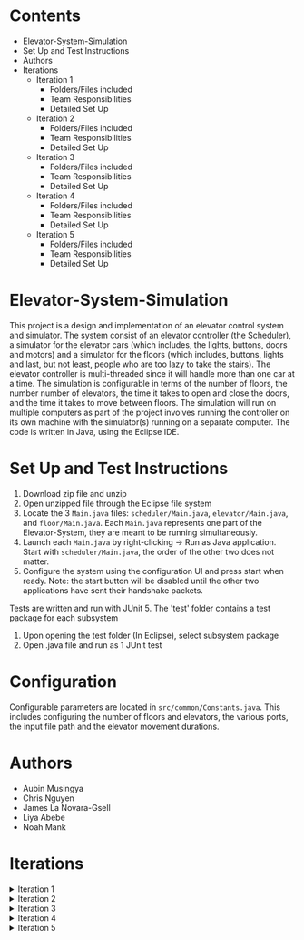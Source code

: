 # Contents

- Elevator-System-Simulation
- Set Up and Test Instructions
- Authors
- Iterations
  - Iteration 1
    - Folders/Files included
    - Team Responsibilities
    - Detailed Set Up
  - Iteration 2
    - Folders/Files included
    - Team Responsibilities
    - Detailed Set Up
  - Iteration 3
    - Folders/Files included
    - Team Responsibilities
    - Detailed Set Up
  - Iteration 4
    - Folders/Files included
    - Team Responsibilities
    - Detailed Set Up
  - Iteration 5
    - Folders/Files included
    - Team Responsibilities
    - Detailed Set Up

# Elevator-System-Simulation

This project is a design and implementation of an elevator control system and simulator. The system consist of an elevator controller (the Scheduler), a simulator for the elevator cars (which includes, the lights, buttons, doors and motors) and a simulator for the floors (which includes, buttons, lights and last, but not least, people who are too lazy to take the stairs). The elevator controller is multi-threaded since it will handle more than one car at a time. The simulation is configurable in terms of the number of floors, the number number of elevators, the time it takes to open and close the doors, and the time it takes to move between floors. The simulation will run on multiple computers as part of the project involves running the controller on its own machine with the simulator(s) running on a separate computer. The code is written in Java, using the Eclipse IDE.

# Set Up and Test Instructions

1.  Download zip file and unzip
2.  Open unzipped file through the Eclipse file system
3.  Locate the 3 `Main.java` files: `scheduler/Main.java`, `elevator/Main.java`, and `floor/Main.java`. Each `Main.java` represents one part of the Elevator-System, they are meant to be running simultaneously.
4.  Launch each `Main.java` by right-clicking -> Run as Java application. Start with `scheduler/Main.java`, the order of the other two does not matter.
5.  Configure the system using the configuration UI and press start when ready. Note: the start button will be disabled until the other two applications have sent their handshake packets.

Tests are written and run with JUnit 5. The 'test' folder contains a test package for each subsystem

1.  Upon opening the test folder (In Eclipse), select subsystem package
2.  Open .java file and run as 1 JUnit test

# Configuration

Configurable parameters are located in `src/common/Constants.java`. 
This includes configuring the number of floors and elevators, the various ports, the input file path and the elevator movement durations.

# Authors

- Aubin Musingya
- Chris Nguyen
- James La Novara-Gsell
- Liya Abebe
- Noah Mank

# Iterations

<details><summary>Iteration 1</summary>

# Iteration 1

## Folders/Files included

    * resources
        + input.txt

    * src
        - elevator
            + Direction.java
            + ElevatorSubsystem.java
            + Elevator.java
        - floor
            + FloorSubsystem.java
            + InputData.java
            + InputParser.java
        - main
            + Main.java
            + SystemBuilder
        - scheduler
            + Scheduler.java
            + Buffer.java
        - UML Diagrams - Iteration 1
            + UML-Class-Diagram-IT1 .png
            + UML-Class-Diagram-IT1 .violet
            + UML-Sequence-Diagram-IT1 .png
            + UML-Sequence-Diagram-IT1 .violet

    * test
        - elevator
            + ElevatorSubsystemTest.java
            + Elevator.java
        - floor
            + FloorSubsystemTest.java
            + InputDataTest.java
            + InputParserTest.java
        - scheduler
            + SchedulerTest.java
            + BufferTest.java

## Team Responsibilities

Aubin

- UML class diagram
- UML sequence diagram
- Updating README file

Chris

- Implementing ElevatorSubsystem class
- Writing ElevatorSubsystem test
- Implementing Elevator class

James

- Implementing InputParser class
- Writing InputParser test
- Integration testing

Liya

- Implementing FloorSubsystem class
- Writing FloorSubsystem Test

Noah

- Implementing Buffer class
- Writing Buffer test
- Implementing Scheduler class
- Writing Scheduler test

## Detailed Set Up

The three thread classes created are FloorSubsystem, Scheduler and ElevatorSystem. A template Buffer object class was created from which multiple buffer objects are created. The FloorSubsystem class reads input data from the provided file (input.txt) and puts each line of data into a buffer object shared with the Scheduler class. Following that, the Scheduler class gets the data from the shared buffer object and processes it. The Scheduler class will contain a buffer object for each elevatorSubsystem that exists. These buffer objects are shared with the ElevatorSubsystem. Once the data is processed, the scheduler will put elevator schedules into the corresponding buffer objects and notify the corresponding ElevatorSubsystem. Since each elevator will have its own subsystem, they will be instructed to move by the corresponding ElevatorSubsystem. The elevator will then be responsible for indicating which floors it leaves and which floors in arrives on.

</details>

<details><summary>Iteration 2</summary>

# Iteration 2

## Folders/Files included

    * resources
        + input.txt

    * src
        - elevator
            + Direction.java
            + Elevator.java
            + ElevatorEvent.java
            + ElevatorState.java
            + ElevatorSubsystem.java
        - floor
            + FloorSubsystem.java
            + InputData.java
            + InputParser.java
        - main
            + Main.java
        - scheduler
            + Scheduler.java
            + Buffer.java
            + SchedulerState.java

    * UML Diagrams - Iteration 1
        - UML-Class-Diagram-IT1 .png
        - UML-Class-Diagram-IT1 .violet
        - UML-Sequence-Diagram-IT1 .png
        - UML-Sequence-Diagram-IT1 .violet

    * test
        - elevator
            + ElevatorSubsystemTest.java
            + Elevator.java
        - floor
            + FloorSubsystemTest.java
            + InputDataTest.java
            + InputParserTest.java
        - scheduler
            + SchedulerTest.java
            + BufferTest.java

## Team Responsibilities

Aubin

- UML class diagram
- UML sequence diagram
- Converting elevator to state machine

Chris

- ElevatorState enums

James

- Converting scheduler to state machine
- State diagram

Liya

- ElevatorEvent.java and integrating buffers to this class
- Updating README file

Noah

- SchedulerState enums

## Detailed Set Up

In this iteration, state machines for the scheduler and elevator subsystems were added assuming that there is only one elevator. A state enum class was created for both Elevator and Scheduler classes. An Elevator Event class was also created which is passes from the elevators to the elevatorSubsystems when an elevator arrives at a floor. This object is then passed from the elevatorSubsystems to the scheduler then to the floorSubsystem where it is printed out.

</details>

<details><summary>Iteration 3</summary>

# Iteration 3

## Folders/Files included

    * resources
        + input.txt

    * src
        - common
            + Buffer.java
            + Constants.java
            + IBufferInput.java
            + IBufferOutput.java
        - elevator
            + Direction.java
            + Elevator.java
            + ElevatorCommand.java
            + ElevatorCommunicator.java
            + ElevatorEvent.java
            + ElevatorState.java
            + ElevatorSubsystem.java
            + Main.java
        - floor
            + FloorReceiver.java
            + FloorSubsystem.java
            + InputData.java
            + InputParser.java
            + Main.java
        - main
            + Main.java
            + SystemBuilder
        - scheduler
            + Main.java
            + ScheduledJob.java
            + Scheduler.java
            + SchedulerElevator.java
            + SchedulerMessage.java
            + SchedulerState.java

    * UML Diagrams
            + StateDiagram.mdj
            + StateDiagram.png
            + UML-Class-Diagram-IT1 .png
            + UML-Class-Diagram-IT1 .violet
            + UML-Class-Diagram-IT3 .png
            + UML-Class-Diagram-IT3 .violet
            + UML-Sequence-Diagram-IT1 .png
            + UML-Sequence-Diagram-IT1 .violet

    * test
        - elevator
            + ElevatorSubsystemTest.java
            + Elevator.java
        - floor
            + FloorSubsystemTest.java
            + InputDataTest.java
            + InputParserTest.java
        - scheduler
            + SchedulerTest.java
            + BufferTest.java

## Team Responsibilities

Aubin

- Updating InputData
- UML sequence diagram
- Writing ElevatorSubsystemTest

Chris

- Updating ElevatorSubsystem
- Implementing FloorReceiver
- Writing FloorReceiver test

James

- Updating Scheduler
- Writing statemachine tests for Scheduler
- Updating Statemachine diagram

Liya

- Implementing ElevatorCommunicator
- Updating README and UML diagram

Noah

- Implementing ElevatorCommand
- Implementing ElevatorEvent
- Updating FloorSubsystem

## Detailed Set Up

The floor, scheduler and elevator subsystems now communicate using UDP. The `floorSubsystem.java` class reads requests from the input.txt file and sends the requests (in the form of InputData bytes) to `FloorReceiver.java` which is at port 70. Then FloorReceiver changes the InputData into SchedulerMessage and puts it in an IBufferInput which can be accessed by the `Scheduler.java` class.

`Scheduler.java` schedules the request and puts an ElevatorCommand into a IBufferInput which can be accessed by `ElevatorCommunicator.java` class. This class then sends the ElevatorCommand it received to the respective `ElevatorSubsystem.java` class which is at (port 50 + elevatorId received in the command).

The ElevatorSubsystem moves its elevator according to the `ElevatorCommand` it received then sends an `ElevatorEvent` to the ElevatorCommunicator. The scheduler is notified that that the elevator has moved when the ElevatorCommunicator puts this ElevatorEvent in an IBufferOutput connected to the scheduler.

</details>

<details><summary>Iteration 4</summary>

# Iteration 4

## Folders/Files included

    * resources
        + input.txt

    * src
        - common
            + Buffer.java
            + Clock.java
            + Constants.java
            + IBufferInput.java
            + IBufferOutput.java
        - elevator
            + Direction.java
            + ElevatorCommand.java
            + ElevatorCommunicator.java
            + ElevatorDoor.java
            + ElevatorDoorCommand.java
            + ElevatorEvent.java
            + ElevatorMotor.java
            + ElevatorMoveCommand.java
            + ElevatorState.java
            + ElevatorSubsystem.java
            + Fault.java
            + Main.java
        - floor
            + FloorReceiver.java
            + FloorSubsystem.java
            + InputData.java
            + InputParser.java
            + Main.java
        - main
            + Main.java
            + SystemBuilder
        - scheduler
            + Main.java
            + ScheduledJob.java
            + Scheduler.java
            + SchedulerElevator.java
            + SchedulerMessage.java
            + SchedulerState.java
            + SystemSync.java

    * UML Diagrams
            + StateDiagram.mdj
            + StateDiagram.png
            + UML-Class-Diagram-IT1 .png
            + UML-Class-Diagram-IT1 .violet
            + UML-Class-Diagram-IT3 .png
            + UML-Class-Diagram-IT3 .violet
            + UML-Sequence-Diagram-IT1 .png
            + UML-Sequence-Diagram-IT1 .violet

    * test
        - elevator
            + ElevatorCommandTest.java
            + ElevatorDoorCommandTest.java
            + ElevatorDoorTest.java
            + ElevatorEventTest.java
            + ElevatorMotorTest.java
            + ElevatorMoveCommandTest.java
            + ElevatorSubsystemTest.java
            + Elevator.java
        - floor
            + FloorSubsystemTest.java
            + InputDataTest.java
            + InputParserTest.java
        - scheduler
            + BufferTest.java
            + SchedulerTest.java
            + SystemSyncTest.java

## Team Responsibilities

Aubin

- Updating ElevatorEvent
- UML Sequence and Class Diagram


Chris

- Implementing Clock
- Updating README file


James

- Implementing Clock
- Updating Input data
- Updating Constant
- Updating Statemachine diagram
- Updating Scheduler to handle faults
- Implementing ElevatorDoor to open and close

Liya

- Implementing SystemSync
- Updating ElevatorSunsystem

Noah

- Implementing ElevatorMotor
- Implementing ElevatorDoor
- Updating ElevatorCommand

## Detailed Set Up

The Elevator System now simulates real time and the floor, scheduler and elevator subsystems now detects and handles faults. The scheduler instantiates  a `SystemSync` which is utilized to synchronize all three subsystems. Before the `Clock` can starts, the `SystemSync` must wait until the elevator and floor subsystem send a message using UDP to notify it that they're ready to start.
Once both ready messages have been received, the `SystemSync` will start the Clock and the `FloorSubsystem` can begin reading requests from the input.txt file. The last parameter in a request will determine the fault type. Parameter value of 1 will have no fault, 2 will has a transient fault and 3 will be a permanent fault. The `FloorSubsystem` sends the requests in the form of `InputData` 
to the `FloorReceiver` on port 70.

The `InputData` is then turned into a `ScheduleMessage` and placed into an IBufferInput where the `Scheduler` can access it. The `Scheduler` creates a `ScheduledJob` and assigns it to an appropriate elevator by creating an `ElevatorMoveCommand` and putting it into a buffer where the `ElevatorCommunicator` can access it. The `ElevatorCommunicator` will then 
send this command to the appropriate `ElevatorSubsystem` on its distinct port.

The `ElevatorSubsystem` determines if the command is an `ElevatorMoveCommand` or an `ElevatorDoorCommand`. If the command contains a parameter indicating it has a permanent fault, the `ElevatorSubsystem` will set its state to `DISABLED`. In the case of a `ElevatorMoveCommand`, the `ElevatorMotor` will move the elevator 
1 floor in real time in the appropriate direction if it does not contain a fault. Whereas a transient fault will delay the elevator in the time required to overcome a transient fault and move one floor. In the case of a `ElevatorDoorCommand`, the `ElevatorDoor` will wait the appropriate time to open/close doors if there is no fault. If there is a transient fault, the elevator will wait until the 
transient fault has been overcome and the time required to open/close the doors. Once the command has been processed, a `ElevatorEvent` is created and sent to the `ElevatorCommunicator` to notify the `Scheduler` that the elevator has processed the task. If a permanent fault occurs to an elevator with `ScheduledJob`s, the jobs are then reassigned and the elevator is removed to prevent scheduling jobs 
to an out of service elevator.


</details>

<details><summary>Iteration 5</summary>

# Iteration 5

## Folders/Files included

    * resources
        + input.txt

    * src
        - common
            + Buffer.java
            + Clock.java
            + ClockSync.java
            + Constants.java
            + IBufferInput.java
            + IBufferOutput.java
            + ISystemSyncListener.java
            + RuntimeConfig.java
            + SystemSync.java
        - elevator
            - gui
                + DirectionLamp.java
                + DirectionLampPanel.java
                + Door.java
                + DoorState.java
                + ElevatorFrame.java
                + ElevatorPanel.java
            + Direction.java
            + ElevatorCommand.java
            + ElevatorCommandSender.java
            + ElevatorDoor.java
            + ElevatorDoorCommand.java
            + ElevatorEvent.java
            + ElevatorEventReceiver.java
            + ElevatorMotor.java
            + ElevatorMoveCommand.java
            + ElevatorState.java
            + ElevatorSubsystem.java
            + Fault.java
            + Main.java
        - floor
            - gui
                + FloorFrame.java
                + FloorLamp.java
                + FloorLampPanel.java
            + FloorReceiver.java
            + FloorSubsystem.java
            + InputData.java
            + InputParser.java
            + Main.java
            + MeasurementReceiver.java
        - scheduler
            - gui
                + ConfigurationFrame.java
            + Main.java
            + ScheduledJob.java
            + Scheduler.java
            + SchedulerElevator.java
            + SchedulerMessage.java
            + SchedulerReceiver.java
            + SchedulerState.java

    * UML Diagrams
            + StateDiagram.mdj
            + StateDiagram-Scheduler.png
            + StateDiagram-ElevatorSubsystem.png
            + UML-Class-Diagram-IT3.png
            + UML-Class-Diagram-IT4.png
            + UML-Class-Diagram-IT4.violet
            + UML-Class-Diagram-IT5.png
            + UML-Class-Diagram-IT5.violet
            + UML-Sequence-Diagram-IT5.png
            + UML-Sequence-Diagram-IT5.violet
            + Permanent Timing Diagram.PNG
            + Transient Timing Diagram.png

    * test
        - common
            + SystemSyncTest.java
        - elevator
            + ElevatorCommandTest.java
            + ElevatorDoorCommandTest.java
            + ElevatorDoorTest.java
            + ElevatorEventTest.java
            + ElevatorMotorTest.java
            + ElevatorMoveCommandTest.java
            + ElevatorSubsystemTest.java
        - floor
            + FloorReceiverTest.java
            + InputDataTest.java
            + InputParserTest.java
        - scheduler
            + BufferTest.java
            + SchedulerTest.java
            + SchedulerTest.java

## Team Responsibilities

Aubin

- Implemented DirectionLamp &DirectionLampPanel
- Implemented FloorLamp & FloorLampPanel
- Implemented MeasurementReceiver
- UML Class Diagram
- UML Sequence Diagram
- Readme & final Report


Chris

- Updated Scheduler to send InputData for measurement.
- Configured Scheduler main to function with RunTimeConfig
- Configured Elevator main to function with RunTimeConfig
- Timing Diagrams
- Readme & final Report

James

- Modify ElevatorSubsystem to set a door event flag on outgoing ElevatorEvents
- Create SchedulerReceiver to receive ElevatorEvents sent from the scheduler application to the floor application
- Modify ElevatorEventReceiver to forward ElevatorEvents with (door flag == true) to SchedulerReceiver
- ConfigurationFrame start button is disabled until handshakes received
- Wait for UIs to build before starting the simulation
- Update statemachine diagram
- Modify Scheduler and ElevatorSubsystem to pass serviceDirection to FloorFrame
- Readme & final Report

Liya

- Implemented RunTimeConfig
- Created Configuration frame
- Integrated Configuration frame with the floor subsystem
- Created Floor frame
- UML Class Diagram
- Readme & final Report

Noah

- Add boolean flag isDoorEvent to ElevatorEvent
- Modify sync() in Clock to return RunTimeConfig
- Split up ElevatorDoor wait timers
- Construct ElevatorFrame GUI
- Readme & final Report

## Detailed Set Up

In this iteration, graphical user interfaces were desgined and implemennted for the subsystems. A configuration frame was implemented to take in values for the number of elevators, number of floors and the location of the input file to read from. To ensure the synchronization of the FloorSubsystem and ElevatorSubsystem, a start button was implemented to only be enabled when both subsystems are ready. 

A floor frame was implemeted to display direction lamps on each floor. Upon receiving a request, the corresponding direction lamp changes color to indicate that a request for an elevator has been made on that floor. An Elevator frame was implemented to display the perspective of each elevator, as it moves from floor to floor. It indicates the state of the elevator as well as the destination of the elevator. It also display doors opening and any occuring faults.

To compute the average time taken for a request to be processed and completed, a running total of the time and number of request is incremented as each request is completed. Once all the requests have been completed, the average is calculated.

</details>
